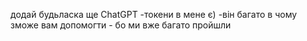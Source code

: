 додай будьласка ще ChatGPT -токени в мене є) -він багато в чому зможе вам допомогти - бо ми вже багато пройшли